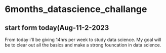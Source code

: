 # 6months_datascience_challange
## start form today(Aug-11-2-2023

From today i'll be giving 14hrs per week to study data science. My goal will be to clear out all the basics and make a strong founcation in data science.
